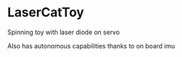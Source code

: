 # LaserCatToy

Spinning toy with laser diode on servo

Also has autonomous capabilities thanks to on board imu
